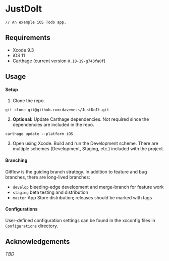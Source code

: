 # JustDoIt

```
// An example iOS Todo app.
```

## Requirements
* Xcode 9.3
* iOS 11
* Carthage (current version `0.18-19-g743fa0f`)

## Usage
#### Setup
1. Clone the repo.
```
git clone git@github.com:davemess/JustDoIt.git
```
2. **Optional:** Update Carthage dependencies. Not required since the dependencies are included in the repo.
```
carthage update --platform iOS
```
3. Open using Xcode. Build and run the Development scheme. There are multiple schemes (Development, Staging, etc.) included with the project.

#### Branching
Gitflow is the guiding branch strategy. In addition to feature and bug branches, there are long-lived branches:
* `develop` bleeding-edge development and merge-branch for feature work
* `staging` beta testing and distribution
* `master` App Store distribution; releases should be marked with tags

#### Configurations
User-defined configuration settings can be found in the xcconfig files in `Configurations` directory.

## Acknowledgements
_TBD_
